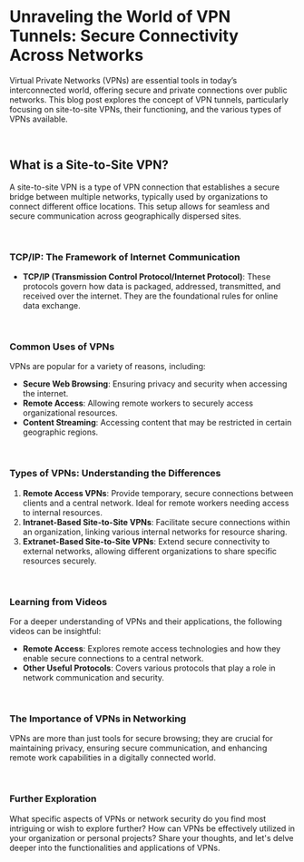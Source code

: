 # Unraveling the World of VPN Tunnels: Secure Connectivity Across Networks

Virtual Private Networks (VPNs) are essential tools in today’s interconnected world, offering secure and private connections over public networks. This blog post explores the concept of VPN tunnels, particularly focusing on site-to-site VPNs, their functioning, and the various types of VPNs available.

<br>

## What is a Site-to-Site VPN?

A site-to-site VPN is a type of VPN connection that establishes a secure bridge between multiple networks, typically used by organizations to connect different office locations. This setup allows for seamless and secure communication across geographically dispersed sites.

<br>

### TCP/IP: The Framework of Internet Communication

- **TCP/IP (Transmission Control Protocol/Internet Protocol)**: These protocols govern how data is packaged, addressed, transmitted, and received over the internet. They are the foundational rules for online data exchange.

<br>

### Common Uses of VPNs

VPNs are popular for a variety of reasons, including:

- **Secure Web Browsing**: Ensuring privacy and security when accessing the internet.
- **Remote Access**: Allowing remote workers to securely access organizational resources.
- **Content Streaming**: Accessing content that may be restricted in certain geographic regions.

<br>

### Types of VPNs: Understanding the Differences

1. **Remote Access VPNs**: Provide temporary, secure connections between clients and a central network. Ideal for remote workers needing access to internal resources.
2. **Intranet-Based Site-to-Site VPNs**: Facilitate secure connections within an organization, linking various internal networks for resource sharing.
3. **Extranet-Based Site-to-Site VPNs**: Extend secure connectivity to external networks, allowing different organizations to share specific resources securely.

<br>

### Learning from Videos

For a deeper understanding of VPNs and their applications, the following videos can be insightful:

- **Remote Access**: Explores remote access technologies and how they enable secure connections to a central network.
- **Other Useful Protocols**: Covers various protocols that play a role in network communication and security.

<br>

### The Importance of VPNs in Networking

VPNs are more than just tools for secure browsing; they are crucial for maintaining privacy, ensuring secure communication, and enhancing remote work capabilities in a digitally connected world.

<br>

### Further Exploration

What specific aspects of VPNs or network security do you find most intriguing or wish to explore further? How can VPNs be effectively utilized in your organization or personal projects? Share your thoughts, and let's delve deeper into the functionalities and applications of VPNs.
